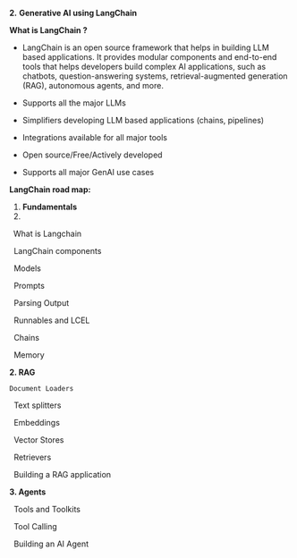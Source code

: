 **2.** **Generative AI using LangChain**





**What is LangChain ?**

* LangChain is an open source framework that helps in building LLM based applications. It provides modular components and end-to-end tools that helps developers build complex AI applications, such as chatbots, question-answering systems, retrieval-augmented generation (RAG), autonomous agents, and more.



* Supports all the major LLMs
* Simplifiers developing LLM based applications (chains, pipelines)
* Integrations available for all major tools
* Open source/Free/Actively developed
* Supports all major GenAI use cases







**LangChain road map:** 



1. **Fundamentals** 
1. 
**&nbsp;**	What is Langchain 

&nbsp;	LangChain components 

&nbsp;	Models 

&nbsp;	Prompts 

&nbsp;	Parsing Output 

&nbsp;	Runnables and LCEL 

&nbsp;	Chains

&nbsp;	Memory 	

	

**2. RAG**

	Document Loaders 

&nbsp;	Text splitters

&nbsp;	Embeddings 

&nbsp;	Vector Stores 

&nbsp;	Retrievers 

&nbsp;	Building a RAG application



**3. Agents** 

&nbsp;	Tools and Toolkits 

&nbsp;	Tool Calling 

&nbsp;	Building an AI Agent 









